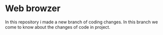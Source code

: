 # Web browzer

In this repository i made a new branch of coding changes. In this branch we come to know about the changes of code in project. 



